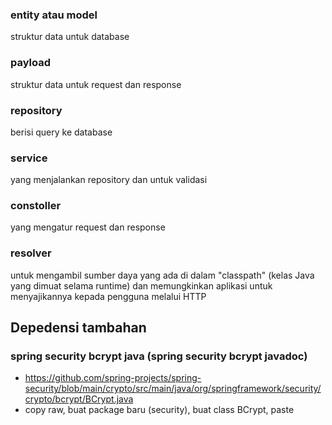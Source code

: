 ### entity atau model
struktur data untuk database

### payload
struktur data untuk request dan response

### repository
berisi query ke database

### service
yang menjalankan repository dan untuk validasi

### constoller
yang mengatur request dan response

### resolver
untuk mengambil sumber daya yang ada di dalam "classpath" (kelas Java yang dimuat selama runtime) dan memungkinkan aplikasi untuk menyajikannya kepada pengguna melalui HTTP


## Depedensi tambahan

### spring security bcrypt java (spring security bcrypt javadoc)
- https://github.com/spring-projects/spring-security/blob/main/crypto/src/main/java/org/springframework/security/crypto/bcrypt/BCrypt.java
- copy raw, buat package baru (security), buat class BCrypt, paste